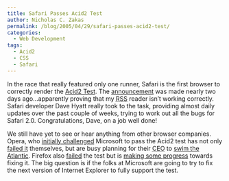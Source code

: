 ```yaml
---
title: Safari Passes Acid2 Test
author: Nicholas C. Zakas
permalink: /blog/2005/04/29/safari-passes-acid2-test/
categories:
  - Web Development
tags:
  - Acid2
  - CSS
  - Safari
---
```

In the race that really featured only one runner, Safari is the first browser to correctly render the <a title="Acid2 Test" rel="external" href="http://webstandards.org/act/acid2/">Acid2 Test</a>. The <a title="Safari Passes the Acid2 Test (Updated)" rel="external" href="http://weblogs.mozillazine.org/hyatt/archives/2005_04.html#008042">announcement</a> was made nearly two days ago&#8230;apparently proving that my <acronym title="Really Simple Syndication">RSS</acronym> reader isn&#8217;t working correctly. Safari developer Dave Hyatt really took to the task, providing almost daily updates over the past couple of weeks, trying to work out all the bugs for Safari 2.0. Congratulations, Dave, on a job well done!

We still have yet to see or hear anything from other browser companies. Opera, who <a title="The Acid2 challenge to Microsoft" rel="external" href="http://news.com.com/The+Acid2+challenge+to+Microsoft/2010-1032_3-5618723.html?tag=nefd.ac">initially challenged</a> Microsoft to pass the Acid2 test has not only <a title="Opera Acid2 Screenshot" rel="external" href="http://home.student.uu.se/dana3949/temp/acid2/opera7.png">failed it</a> themselves, but are busy planning for their <acronym title="Chief Executive Officer">CEO</acronym> to <a title="Opera's CEO will swim from Norway to the USA" rel="external" href="http://www.opera.com/pressreleases/en/2005/04/21/">swim the Atlantic</a>. Firefox also <a title="Firefox Acid2 Screenshot" rel="external" href="http://home.student.uu.se/dana3949/temp/acid2/firefox1.0.png">failed</a> the test but is <a title="Bugzilla: Mozilla doesn't pass the acid2 (acid 2) test" rel="external" href="https://bugzilla.mozilla.org/show_bug.cgi?id=289480">making some progress</a> towards fixing it. The big question is if the folks at Microsoft are going to try to fix the next version of Internet Explorer to fully support the test.

